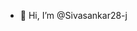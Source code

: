 - 👋 Hi, I’m @Sivasankar28-j

<!---
Sivasankar28-j/Sivasankar28-j is a ✨ special ✨ repository because its `README.md` (this file) appears on your GitHub profile.
You can click the Preview link to take a look at your changes.
--->
